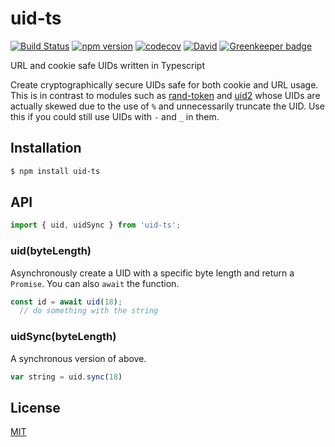 uid-ts
=================

[![Build Status](https://travis-ci.org/HKUST-VISLab/uid-ts-ts.svg?branch=master)](https://travis-ci.org/HKUST-VISLab/uid-ts-ts)
[![npm version](https://badge.fury.io/js/uid-ts-ts.svg)](https://badge.fury.io/js/uid-ts-ts)
[![codecov](https://codecov.io/gh/HKUST-VISLab/uid-ts-ts/branch/master/graph/badge.svg)](https://codecov.io/gh/HKUST-VISLab/uid-ts-ts)
[![David](https://david-dm.org/HKUST-VISLab/uid-ts-ts/status.svg)](https://github.com/HKUST-VISLab/uid-ts-ts)
[![Greenkeeper badge](https://badges.greenkeeper.io/HKUST-VISLab/uid-ts-ts.svg)](https://greenkeeper.io/)

URL and cookie safe UIDs written in Typescript

Create cryptographically secure UIDs safe for both cookie and URL usage.
This is in contrast to modules such as [rand-token](https://www.npmjs.com/package/rand-token)
and [uid2](https://www.npmjs.com/package/uid2) whose UIDs are actually skewed
due to the use of `%` and unnecessarily truncate the UID.
Use this if you could still use UIDs with `-` and `_` in them.

## Installation

```sh
$ npm install uid-ts
```

## API

```js
import { uid, uidSync } from 'uid-ts';
```
### uid(byteLength)

Asynchronously create a UID with a specific byte length and return a
`Promise`. You can also `await` the function.

```js
const id = await uid(18);
  // do something with the string
```

### uidSync(byteLength)

A synchronous version of above.

```js
var string = uid.sync(18)
```

## License

[MIT](LICENSE)